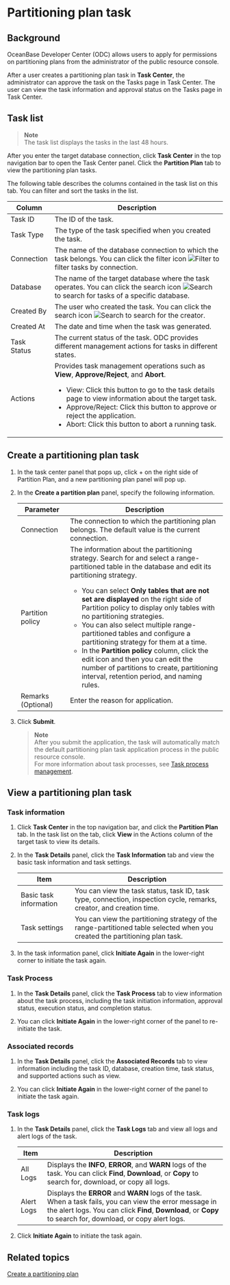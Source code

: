 # Partitioning plan task



## Background

OceanBase Developer Center (ODC) allows users to apply for permissions on partitioning plans from the administrator of the public resource console.

After a user creates a partitioning plan task in **Task Center**, the administrator can approve the task on the Tasks page in Task Center. The user can view the task information and approval status on the Tasks page in Task Center.

## Task list

> **Note**  
> The task list displays the tasks in the last 48 hours.

After you enter the target database connection, click **Task Center** in the top navigation bar to open the Task Center panel. Click the **Partition Plan** tab to view the partitioning plan tasks.


The following table describes the columns contained in the task list on this tab. You can filter and sort the tasks in the list.

| **Column** | **Description** |
|---------|-----------------------------------------------------------------------------------------------------------------------------------------------------------------------------------------------------------------------------------------------------------------------------|
| Task ID | The ID of the task.  |
| Task Type | The type of the task specified when you created the task.  |
| Connection | The name of the database connection to which the task belongs.  You can click the filter icon ![Filter](https://help-static-aliyun-doc.aliyuncs.com/assets/img/zh-CN/0583667361/p352180.jpg) to filter tasks by connection.  |
| Database | The name of the target database where the task operates. You can click the search icon ![Search](https://help-static-aliyun-doc.aliyuncs.com/assets/img/zh-CN/5526247461/p416691.jpg) to search for tasks of a specific database.  |
| Created By | The user who created the task.  You can click the search icon ![Search](https://help-static-aliyun-doc.aliyuncs.com/assets/img/zh-CN/5526247461/p416691.jpg) to search for the creator.  |
| Created At | The date and time when the task was generated.  |
| Task Status | The current status of the task. ODC provides different management actions for tasks in different states.  |
| Actions | Provides task management operations such as **View**, **Approve/Reject**, and **Abort**.  <ul><li> View: Click this button to go to the task details page to view information about the target task.  </li><li> Approve/Reject: Click this button to approve or reject the application.   </li><li> Abort: Click this button to abort a running task. </li></ul> |

## Create a partitioning plan task


1. In the task center panel that pops up, click + on the right side of Partition Plan, and a new partitioning plan panel will pop up.


2. In the **Create a partition plan** panel, specify the following information.

   | **Parameter** | **Description** |
   |---------|--------------------------------------------------------------------------------------------------------------------------------------------------------------------------------------------------------------------------------------------------------------------------------------------------|
   | Connection | The connection to which the partitioning plan belongs. The default value is the current connection.  |
   | Partition policy | The information about the partitioning strategy. Search for and select a range-partitioned table in the database and edit its partitioning strategy.  <ul><li> You can select **Only tables that are not set are displayed** on the right side of Partition policy to display only tables with no partitioning strategies.  </li><li> You can also select multiple range-partitioned tables and configure a partitioning strategy for them at a time.  </li><li> In the **Partition policy** column, click the edit icon and then you can edit the number of partitions to create, partitioning interval, retention period, and naming rules. </li></ul> |
   | Remarks (Optional) | Enter the reason for application.  |

3. Click **Submit**.

   > **Note**  
   > After you submit the application, the task will automatically match the default partitioning plan task application process in the public resource console.  
   > For more information about task processes, see [Task process management](../../6.web-odc-user-guide/4.web-odc-public-resource-management/4.web-odc-task-process.md).



## View a partitioning plan task

### **Task information**


1. Click **Task Center** in the top navigation bar, and click the **Partition Plan** tab. In the task list on the tab, click **View** in the Actions column of the target task to view its details.


2. In the **Task Details** panel, click the **Task Information** tab and view the basic task information and task settings.

   | Item | Description |
   |---------|--------------------------------------------------------------------------------|
   | Basic task information | You can view the task status, task ID, task type, connection, inspection cycle, remarks, creator, and creation time.  |
   | Task settings | You can view the partitioning strategy of the range-partitioned table selected when you created the partitioning plan task.  |

3. In the task information panel, click **Initiate Again** in the lower-right corner to initiate the task again.

### **Task Process**

1. In the **Task Details** panel, click the **Task Process** tab to view information about the task process, including the task initiation information, approval status, execution status, and completion status.


2. You can click **Initiate Again** in the lower-right corner of the panel to re-initiate the task.

### Associated records

1. In the **Task Details** panel, click the **Associated Records** tab to view information including the task ID, database, creation time, task status, and supported actions such as view.

2. You can click **Initiate Again** in the lower-right corner of the panel to initiate the task again.

### Task logs

1. In the **Task Details** panel, click the **Task Logs** tab and view all logs and alert logs of the task.

   | Item | Description |
   |------|-----------------------------------------------------------------------------------------------------------------------------|
   | All Logs | Displays the **INFO**, **ERROR**, and **WARN** logs of the task.  You can click **Find**, **Download**, or **Copy** to search for, download, or copy all logs.  |
   | Alert Logs | Displays the **ERROR** and **WARN** logs of the task. When a task fails, you can view the error message in the alert logs.  You can click **Find**, **Download**, or **Copy** to search for, download, or copy alert logs.  |

2. Click **Initiate Again** to initiate the task again.


## Related topics


[Create a partitioning plan](../../7.client-odc-user-guide/5.client-odc-use-tools/3.client-odc-partition-scheme.md)